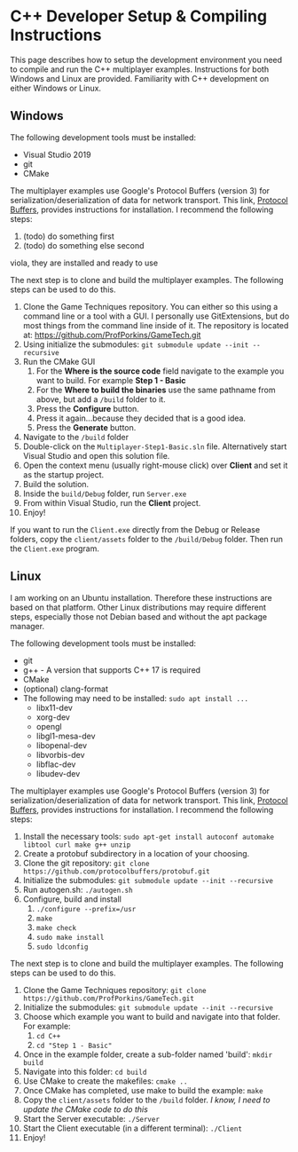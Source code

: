 # C++ Developer Setup & Compiling Instructions

This page describes how to setup the development environment you need to compile and run the C++ multiplayer examples.  Instructions for both Windows and Linux are provided.  Familiarity with C++ development on either Windows or Linux.

## Windows

The following development tools must be installed:

* Visual Studio 2019
* git
* CMake

The multiplayer examples use Google's Protocol Buffers (version 3) for serialization/deserialization of data for network transport.  This link, [Protocol Buffers](https://github.com/protocolbuffers/protobuf/blob/master/src/README.md), provides instructions for installation.  I recommend the following steps:

1. (todo) do something first
1. (todo) do something else second

viola, they are installed and ready to use

The next step is to clone and build the multiplayer examples.  The following steps can be used to do this.

1. Clone the Game Techniques repository.  You can either so this using a command line or a tool with a GUI.  I personally use GitExtensions, but do most things from the command line inside of it.  The repository is located at: https://github.com/ProfPorkins/GameTech.git
1. Using initialize the submodules: `git submodule update --init --recursive`
1. Run the CMake GUI
   1. For the **Where is the source code** field navigate to the example you want to build.  For example **Step 1 - Basic**
   1. For the **Where to build the binaries** use the same pathname from above, but add a `/build` folder to it.
   1. Press the **Configure** button.
   1. Press it again...because they decided that is a good idea.
   1. Press the **Generate** button.
1. Navigate to the `/build` folder
1. Double-click on the `Multiplayer-Step1-Basic.sln` file.  Alternatively start Visual Studio and open this solution file.
1. Open the context menu (usually right-mouse click) over **Client** and set it as the startup project.
1. Build the solution.
1. Inside the `build/Debug` folder, run `Server.exe`
1. From within Visual Studio, run the **Client** project.
1. Enjoy!

If you want to run the `Client.exe` directly from the Debug or Release folders, copy the `client/assets` folder to the `/build/Debug` folder.  Then run the `Client.exe` program.

## Linux

I am working on an Ubuntu installation.  Therefore these instructions are based on that platform.  Other Linux distributions may require different steps, especially those not Debian based and without the apt package manager.

The following development tools must be installed:

* git
* g++ - A version that supports C++ 17 is required
* CMake
* (optional) clang-format
* The following may need to be installed: `sudo apt install ...`
  * libx11-dev
  * xorg-dev
  * opengl
  * libgl1-mesa-dev
  * libopenal-dev
  * libvorbis-dev
  * libflac-dev
  * libudev-dev

The multiplayer examples use Google's Protocol Buffers (version 3) for serialization/deserialization of data for network transport.  This link, [Protocol Buffers](https://github.com/protocolbuffers/protobuf/blob/master/src/README.md), provides instructions for installation.  I recommend the following steps:

1. Install the necessary tools: `sudo apt-get install autoconf automake libtool curl make g++ unzip`
1. Create a protobuf subdirectory in a location of your choosing.
1. Clone the git repository: `git clone https://github.com/protocolbuffers/protobuf.git`
1. Initialize the submodules: `git submodule update --init --recursive`
1. Run autogen.sh: `./autogen.sh`
1. Configure, build and install
   1. `./configure --prefix=/usr`
   1. `make`
   1. `make check`
   1. `sudo make install`
   1. `sudo ldconfig`

The next step is to clone and build the multiplayer examples.  The following steps can be used to do this.

1. Clone the Game Techniques repository: `git clone https://github.com/ProfPorkins/GameTech.git`
1. Initialize the submodules: `git submodule update --init --recursive`
1. Choose which example you want to build and navigate into that folder.  For example:
   1. `cd C++`
   1. `cd "Step 1 - Basic"`
1. Once in the example folder, create a sub-folder named 'build': `mkdir build`
1. Navigate into this folder: `cd build`
1. Use CMake to create the makefiles: `cmake ..`
1. Once CMake has completed, use make to build the example: `make`
1. Copy the `client/assets` folder to the `/build` folder.  _I know, I need to update the CMake code to do this_
1. Start the Server executable: `./Server`
1. Start the Client executable (in a different terminal): `./Client`
1. Enjoy!
